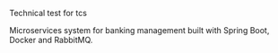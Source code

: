 Technical test for tcs

Microservices system for banking management built with Spring Boot, Docker and RabbitMQ.
